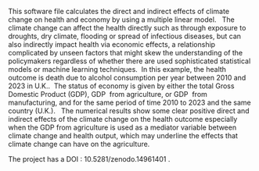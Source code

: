 This software file calculates the direct and indirect effects of climate change on health and economy by using a multiple linear model.   The climate change can affect the health directly such as through exposure to droughts, dry climate, flooding or spread of infectious diseases, but can also indirectly impact health via economic effects, a relationship complicated by unseen factors that might skew the understanding of the policymakers regardless of whether there are used sophisticated statistical models or machine learning techniques.  In this example, the health outcome is death due to alcohol consumption per year between 2010 and 2023 in U.K..  The status of economy is given by either the total Gross Domestic Product (GDP), GDP  from agriculture, or GDP  from manufacturing, and for the same period of time 2010 to 2023 and the same country (U.K.).   The numerical results show some clear positive direct and indirect effects of the climate change on the health outcome especially when the GDP from agriculture is used as a mediator variable between climate change and health output, which may underline the effects that climate change can have on the agriculture. 

The project has a DOI : 10.5281/zenodo.14961401 . 
